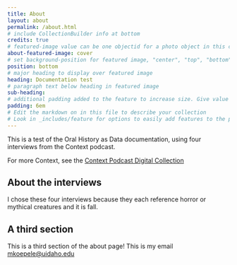 ```yaml
---
title: About
layout: about
permalink: /about.html
# include CollectionBuilder info at bottom
credits: true
# featured-image value can be one objectid for a photo object in this collection, a relative path to an image in this project, or a full url to any image. If left blank, no featured image will appear at top of About page.
about-featured-image: cover
# set background-position for featured image, "center", "top", "bottom"
position: bottom
# major heading to display over featured image
heading: Documentation test
# paragraph text below heading in featured image
sub-heading: 
# additional padding added to the feature to increase size. Give value in em or px, e.g. "5em".
padding: 6em
# Edit the markdown on in this file to describe your collection
# Look in _includes/feature for options to easily add features to the page
---
```


This is a test of the Oral History as Data documentation, using four interviews from the Context podcast. 

For more Context, see the [Context Podcast Digital Collection](https://lib.uidaho.edu/digital/context)

## About the interviews

I chose these four interviews because they each reference horror or mythical creatures and it is fall. 


## A third section

This is a third section of the about page! This is my email <mkoepele@uidaho.edu>


 



